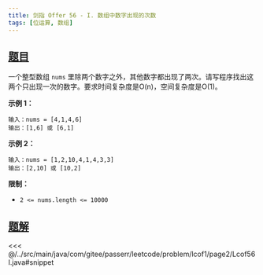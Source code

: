 ```yaml
---
title: 剑指 Offer 56 - I. 数组中数字出现的次数
tags: [位运算, 数组]
---
```



## [题目](https://leetcode.cn/problems/shu-zu-zhong-shu-zi-chu-xian-de-ci-shu-lcof/)
一个整型数组 `nums` 里除两个数字之外，其他数字都出现了两次。请写程序找出这两个只出现一次的数字。要求时间复杂度是O(n)，空间复杂度是O(1)。

**示例 1：**

```
输入：nums = [4,1,4,6]
输出：[1,6] 或 [6,1]
```

**示例 2：**

```
输入：nums = [1,2,10,4,1,4,3,3]
输出：[2,10] 或 [10,2]
```

**限制：**

* `2 <= nums.length <= 10000`



## [题解](https://github.com/PasseRR/JavaLeetCode/blob/master/src/main/java/com/gitee/passerr/leetcode/problem/lcof1/page2/Lcof56I.java)

<<< @/../src/main/java/com/gitee/passerr/leetcode/problem/lcof1/page2/Lcof56I.java#snippet
